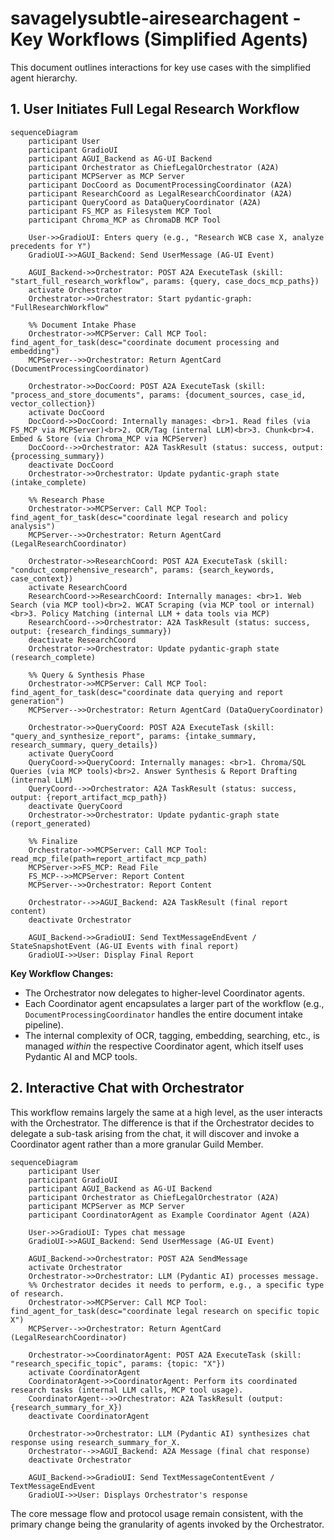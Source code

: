 # savagelysubtle-airesearchagent - Key Workflows (Simplified Agents)

This document outlines interactions for key use cases with the simplified agent hierarchy.

## 1. User Initiates Full Legal Research Workflow

```mermaid
sequenceDiagram
    participant User
    participant GradioUI
    participant AGUI_Backend as AG-UI Backend
    participant Orchestrator as ChiefLegalOrchestrator (A2A)
    participant MCPServer as MCP Server
    participant DocCoord as DocumentProcessingCoordinator (A2A)
    participant ResearchCoord as LegalResearchCoordinator (A2A)
    participant QueryCoord as DataQueryCoordinator (A2A)
    participant FS_MCP as Filesystem MCP Tool
    participant Chroma_MCP as ChromaDB MCP Tool

    User->>GradioUI: Enters query (e.g., "Research WCB case X, analyze precedents for Y")
    GradioUI->>AGUI_Backend: Send UserMessage (AG-UI Event)

    AGUI_Backend->>Orchestrator: POST A2A ExecuteTask (skill: "start_full_research_workflow", params: {query, case_docs_mcp_paths})
    activate Orchestrator
    Orchestrator->>Orchestrator: Start pydantic-graph: "FullResearchWorkflow"

    %% Document Intake Phase
    Orchestrator->>MCPServer: Call MCP Tool: find_agent_for_task(desc="coordinate document processing and embedding")
    MCPServer-->>Orchestrator: Return AgentCard (DocumentProcessingCoordinator)

    Orchestrator->>DocCoord: POST A2A ExecuteTask (skill: "process_and_store_documents", params: {document_sources, case_id, vector_collection})
    activate DocCoord
    DocCoord->>DocCoord: Internally manages: <br>1. Read files (via FS_MCP via MCPServer)<br>2. OCR/Tag (internal LLM)<br>3. Chunk<br>4. Embed & Store (via Chroma_MCP via MCPServer)
    DocCoord-->>Orchestrator: A2A TaskResult (status: success, output: {processing_summary})
    deactivate DocCoord
    Orchestrator->>Orchestrator: Update pydantic-graph state (intake_complete)

    %% Research Phase
    Orchestrator->>MCPServer: Call MCP Tool: find_agent_for_task(desc="coordinate legal research and policy analysis")
    MCPServer-->>Orchestrator: Return AgentCard (LegalResearchCoordinator)

    Orchestrator->>ResearchCoord: POST A2A ExecuteTask (skill: "conduct_comprehensive_research", params: {search_keywords, case_context})
    activate ResearchCoord
    ResearchCoord->>ResearchCoord: Internally manages: <br>1. Web Search (via MCP tool)<br>2. WCAT Scraping (via MCP tool or internal)<br>3. Policy Matching (internal LLM + data tools via MCP)
    ResearchCoord-->>Orchestrator: A2A TaskResult (status: success, output: {research_findings_summary})
    deactivate ResearchCoord
    Orchestrator->>Orchestrator: Update pydantic-graph state (research_complete)

    %% Query & Synthesis Phase
    Orchestrator->>MCPServer: Call MCP Tool: find_agent_for_task(desc="coordinate data querying and report generation")
    MCPServer-->>Orchestrator: Return AgentCard (DataQueryCoordinator)

    Orchestrator->>QueryCoord: POST A2A ExecuteTask (skill: "query_and_synthesize_report", params: {intake_summary, research_summary, query_details})
    activate QueryCoord
    QueryCoord->>QueryCoord: Internally manages: <br>1. Chroma/SQL Queries (via MCP tools)<br>2. Answer Synthesis & Report Drafting (internal LLM)
    QueryCoord-->>Orchestrator: A2A TaskResult (status: success, output: {report_artifact_mcp_path})
    deactivate QueryCoord
    Orchestrator->>Orchestrator: Update pydantic-graph state (report_generated)

    %% Finalize
    Orchestrator->>MCPServer: Call MCP Tool: read_mcp_file(path=report_artifact_mcp_path)
    MCPServer->>FS_MCP: Read File
    FS_MCP-->>MCPServer: Report Content
    MCPServer-->>Orchestrator: Report Content

    Orchestrator-->>AGUI_Backend: A2A TaskResult (final report content)
    deactivate Orchestrator

    AGUI_Backend->>GradioUI: Send TextMessageEndEvent / StateSnapshotEvent (AG-UI Events with final report)
    GradioUI->>User: Display Final Report
```

**Key Workflow Changes:**

*   The Orchestrator now delegates to higher-level Coordinator agents.
*   Each Coordinator agent encapsulates a larger part of the workflow (e.g., `DocumentProcessingCoordinator` handles the entire document intake pipeline).
*   The internal complexity of OCR, tagging, embedding, searching, etc., is managed *within* the respective Coordinator agent, which itself uses Pydantic AI and MCP tools.

## 2. Interactive Chat with Orchestrator

This workflow remains largely the same at a high level, as the user interacts with the Orchestrator. The difference is that if the Orchestrator decides to delegate a sub-task arising from the chat, it will discover and invoke a Coordinator agent rather than a more granular Guild Member.

```mermaid
sequenceDiagram
    participant User
    participant GradioUI
    participant AGUI_Backend as AG-UI Backend
    participant Orchestrator as ChiefLegalOrchestrator (A2A)
    participant MCPServer as MCP Server
    participant CoordinatorAgent as Example Coordinator Agent (A2A)

    User->>GradioUI: Types chat message
    GradioUI->>AGUI_Backend: Send UserMessage (AG-UI Event)

    AGUI_Backend->>Orchestrator: POST A2A SendMessage
    activate Orchestrator
    Orchestrator->>Orchestrator: LLM (Pydantic AI) processes message.
    %% Orchestrator decides it needs to perform, e.g., a specific type of research.
    Orchestrator->>MCPServer: Call MCP Tool: find_agent_for_task(desc="coordinate legal research on specific topic X")
    MCPServer-->>Orchestrator: Return AgentCard (LegalResearchCoordinator)

    Orchestrator->>CoordinatorAgent: POST A2A ExecuteTask (skill: "research_specific_topic", params: {topic: "X"})
    activate CoordinatorAgent
    CoordinatorAgent->>CoordinatorAgent: Perform its coordinated research tasks (internal LLM calls, MCP tool usage).
    CoordinatorAgent-->>Orchestrator: A2A TaskResult (output: {research_summary_for_X})
    deactivate CoordinatorAgent

    Orchestrator->>Orchestrator: LLM (Pydantic AI) synthesizes chat response using research_summary_for_X.
    Orchestrator-->>AGUI_Backend: A2A Message (final chat response)
    deactivate Orchestrator

    AGUI_Backend->>GradioUI: Send TextMessageContentEvent / TextMessageEndEvent
    GradioUI->>User: Displays Orchestrator's response
```
The core message flow and protocol usage remain consistent, with the primary change being the granularity of agents invoked by the Orchestrator.
```
